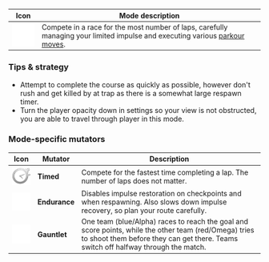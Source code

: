 
| Icon | Mode description |
|-|-|
| <img src="images/modes/race.png" width="64px"/>| Compete in a race for the most number of laps, carefully managing your limited impulse and executing various [parkour moves](Parkour-Guide.md).

### Tips & strategy

-   Attempt to complete the course as quickly as possible, however don't rush and get killed by at trap as there is a somewhat large respawn timer.
-   Turn the player opacity down in settings so your view is not obstructed, you are able to travel through player in this mode.

### Mode-specific mutators

| Icon | Mutator | Description |
|-|-|-|
| <img src="images/modes/racetimed.png" width="64px"/>     | **Timed**     | Compete for the fastest time completing a lap. The number of laps does not matter.                                                                                                          |
| <img src="images/modes/raceendurance.png" width="64px"/> | **Endurance** | Disables impulse restoration on checkpoints and when respawning. Also slows down impulse recovery, so plan your route carefully.                                                            |
| <img src="images/modes/racegauntlet.png" width="64px"/>  | **Gauntlet**  | One team (blue/Alpha) races to reach the goal and score points, while the other team (red/Omega) tries to shoot them before they can get there. Teams switch off halfway through the match. |
